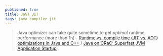 ```yaml
---
published: true
title: Java JIT
tags: java compiler jit
---
```

> Java optimizer can take quite sometime to get _optimal_ runtime performance (more than 1h) - [Runtime vs. compile time (JIT vs. AOT) optimizations in Java and C++](https://www.youtube.com/watch?v=0yrBuPiGk8I) / [Java on CRaC: Superfast JVM Application Startup](https://www.youtube.com/watch?v=bWmuqh6wHgE)
